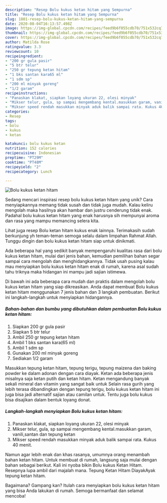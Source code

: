 ```yaml
---
description: "Resep Bolu kukus ketan hitam yang Sempurna"
title: "Resep Bolu kukus ketan hitam yang Sempurna"
slug: 1801-resep-bolu-kukus-ketan-hitam-yang-sempurna
date: 2020-08-04T16:13:57.498Z
image: https://img-global.cpcdn.com/recipes/feed9b6f055cdb70/751x532cq70/bolu-kukus-ketan-hitam-foto-resep-utama.jpg
thumbnail: https://img-global.cpcdn.com/recipes/feed9b6f055cdb70/751x532cq70/bolu-kukus-ketan-hitam-foto-resep-utama.jpg
cover: https://img-global.cpcdn.com/recipes/feed9b6f055cdb70/751x532cq70/bolu-kukus-ketan-hitam-foto-resep-utama.jpg
author: Matilda Rose
ratingvalue: 3.3
reviewcount: 10
recipeingredient:
- "200 gr gula pasir"
- "5 btr telur"
- "250 gr tepung ketan hitam"
- "1 bks santan kara65 ml"
- "1 sdm sp"
- "200 ml minyak goreng"
- "1/2 garam"
recipeinstructions:
- "Panaskan klakat, siapkan loyang ukuran 22, olesi minyak"
- "Mikser telur, gula, sp sampai mengembang kental.masukkan garam, vanili,santan dan tepung ketan"
- "Mikser speed rendah masukkan minyak aduk balik sampai rata. Kukus 40 menit."
categories:
- Resep
tags:
- bolu
- kukus
- ketan

katakunci: bolu kukus ketan 
nutrition: 152 calories
recipecuisine: Indonesian
preptime: "PT29M"
cooktime: "PT48M"
recipeyield: "2"
recipecategory: Lunch

---
```



![Bolu kukus ketan hitam](https://img-global.cpcdn.com/recipes/feed9b6f055cdb70/751x532cq70/bolu-kukus-ketan-hitam-foto-resep-utama.jpg)

Sedang mencari inspirasi resep bolu kukus ketan hitam yang unik? Cara menyiapkannya memang tidak susah dan tidak juga mudah. Kalau keliru mengolah maka hasilnya akan hambar dan justru cenderung tidak enak. Padahal bolu kukus ketan hitam yang enak harusnya sih mempunyai aroma dan rasa yang mampu memancing selera kita.

Lihat juga resep Bolu ketan hitam kukus enak lainnya. Terimakasih sudah berkunjung yh teman-teman semoga selalu dalam limpahan Rahmat Allah. Tunggu dingin dan bolu kukus ketan hitam siap untuk dinikmati.

Ada beberapa hal yang sedikit banyak mempengaruhi kualitas rasa dari bolu kukus ketan hitam, mulai dari jenis bahan, kemudian pemilihan bahan segar sampai cara mengolah dan menghidangkannya. Tidak usah pusing kalau mau menyiapkan bolu kukus ketan hitam enak di rumah, karena asal sudah tahu triknya maka hidangan ini mampu jadi sajian istimewa.


Di bawah ini ada beberapa cara mudah dan praktis dalam mengolah bolu kukus ketan hitam yang siap dikreasikan. Anda dapat membuat Bolu kukus ketan hitam menggunakan 7 jenis bahan dan 3 langkah pembuatan. Berikut ini langkah-langkah untuk menyiapkan hidangannya.

<!--inarticleads1-->

##### Bahan-bahan dan bumbu yang dibutuhkan dalam pembuatan Bolu kukus ketan hitam:

1. Siapkan 200 gr gula pasir
1. Siapkan 5 btr telur
1. Ambil 250 gr tepung ketan hitam
1. Ambil 1 bks santan kara(65 ml)
1. Ambil 1 sdm sp
1. Gunakan 200 ml minyak goreng
1. Sediakan 1/2 garam


Masukkan tepung ketan hitam, tepung terigu, tepung maizena dan baking powder ke dalam adonan dengan cara diayak. Ketan ada beberapa jenis misalnya saja ketan putih dan ketan hitam. Ketan mengandung banyak sekali mineral dan vitamin yang sangat baik untuk Selain rasa gurih yang lebih terasa dibandingkan dengan tepung terigu, bolu kukus ketan hitam ini juga bisa jadi alternatif sajian atau camilan untuk. Tentu juga bolu kukus bisa disajikan dalam bentuk loyang donat. 

<!--inarticleads2-->

##### Langkah-langkah menyiapkan Bolu kukus ketan hitam:

1. Panaskan klakat, siapkan loyang ukuran 22, olesi minyak
1. Mikser telur, gula, sp sampai mengembang kental.masukkan garam, vanili,santan dan tepung ketan
1. Mikser speed rendah masukkan minyak aduk balik sampai rata. Kukus 40 menit.


Namun agar lebih enak dan khas rasanya, umumnya orang menambah bahan ketan hitam. Untuk membuat di rumah, langsung saja mulai dengan bahan sebagai berikut. Kali ini nyoba bikin Bolu kukus Ketan Hitam. Resepnya lupa ambil dari majalah mana. Tepung Ketan Hitam DiayakAyak tepung ketan hitam. 

Bagaimana? Gampang kan? Itulah cara menyiapkan bolu kukus ketan hitam yang bisa Anda lakukan di rumah. Semoga bermanfaat dan selamat mencoba!
